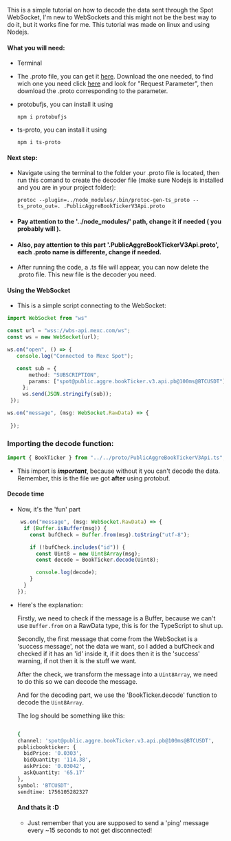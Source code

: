  This is a simple tutorial on how to decode the data sent through the Spot WebSocket, I'm new to WebSockets and this might not be the best way to do it, but it works fine for me. This tutorial was made on linux and using Nodejs.

#### What you will need:
- Terminal

  
- The .proto file, you can get it [here](mexc-spot-websocket-js-ts). Download the one needed, to find wich one you need click [here](https://mexcdevelop.github.io/apidocs/spot_v3_en/#websocket-market-streams) and look for "Request Parameter", then download the .proto corresponding to the parameter.

  
- protobufjs, you can install it using  <pre>```npm i protobufjs```</pre>


- ts-proto, you can install it using <pre>```npm i ts-proto```</pre>


#### Next step:
- Navigate using the terminal to the folder your .proto file is located, then run this comand to create the decoder file (make sure Nodejs is installed and you are in your project folder):  <pre>```protoc --plugin=../node_modules/.bin/protoc-gen-ts_proto --ts_proto_out=. .PublicAggreBookTickerV3Api.proto```</pre>

- #### Pay attention to the '../node_modules/' path, change it if needed ( you probably will ).
- #### Also, pay attention to this part '.PublicAggreBookTickerV3Api.proto', each .proto name is differente, change if needed.


- After running the code, a .ts file will appear, you can now delete the .proto file. This new file is the decoder you need.

#### Using the WebSocket 

- This is a simple script connecting to the WebSocket:
  
 ```ts
import WebSocket from "ws"

const url = "wss://wbs-api.mexc.com/ws";
const ws = new WebSocket(url);

 ws.on("open", () => {
    console.log("Connected to Mexc Spot");

    const sub = {
        method: "SUBSCRIPTION",
        params: ["spot@public.aggre.bookTicker.v3.api.pb@100ms@BTCUSDT"],
      };
      ws.send(JSON.stringify(sub));
  });

ws.on("message", (msg: WebSocket.RawData) => {
    
  });
```

### Importing the decode function:

```ts
import { BookTicker } from "../../proto/PublicAggreBookTickerV3Api.ts";
```

- This import is ***important***, because without it you can't decode the data.
  Remember, this is the file we got **after** using protobuf.

#### Decode time

- Now, it's the 'fun' part

  ```ts
   ws.on("message", (msg: WebSocket.RawData) => {
    if (Buffer.isBuffer(msg)) {
      const bufCheck = Buffer.from(msg).toString("utf-8");

      if (!bufCheck.includes("id")) {
        const Uint8 = new Uint8Array(msg);
        const decode = BookTicker.decode(Uint8);

        console.log(decode);
      }
    }
  });
  ```
- Here's the explanation:

  Firstly, we need to check if the message is a Buffer, because we can't use ```Buffer.from``` on a RawData type, this is for the TypeScript to shut up.

  
  Secondly, the first message that come from the WebSocket is a 'success message', not the data we want, so I added a bufCheck and checked if it has an 'id' inside it, if it does then it is the 'success' warning, if not then it is the stuff we want.


  After the check, we transform the message into a ```Uint8Array```, we need to do this so we can decode the message.


  And for the decoding part, we use the 'BookTicker.decode' function to decode the ```Uint8Array```.


  The log should be something like this:

  ```bash
  
  {
  channel: 'spot@public.aggre.bookTicker.v3.api.pb@100ms@BTCUSDT',
  publicbookticker: {
    bidPrice: '0.0303',
    bidQuantity: '114.38',
    askPrice: '0.03042',
    askQuantity: '65.17'
  },
  symbol: 'BTCUSDT',
  sendtime: 1756105282327
  ```


  #### And thats it :D

  - Just remember that you are supposed to send a 'ping' message every ~15 seconds to not get disconnected!
